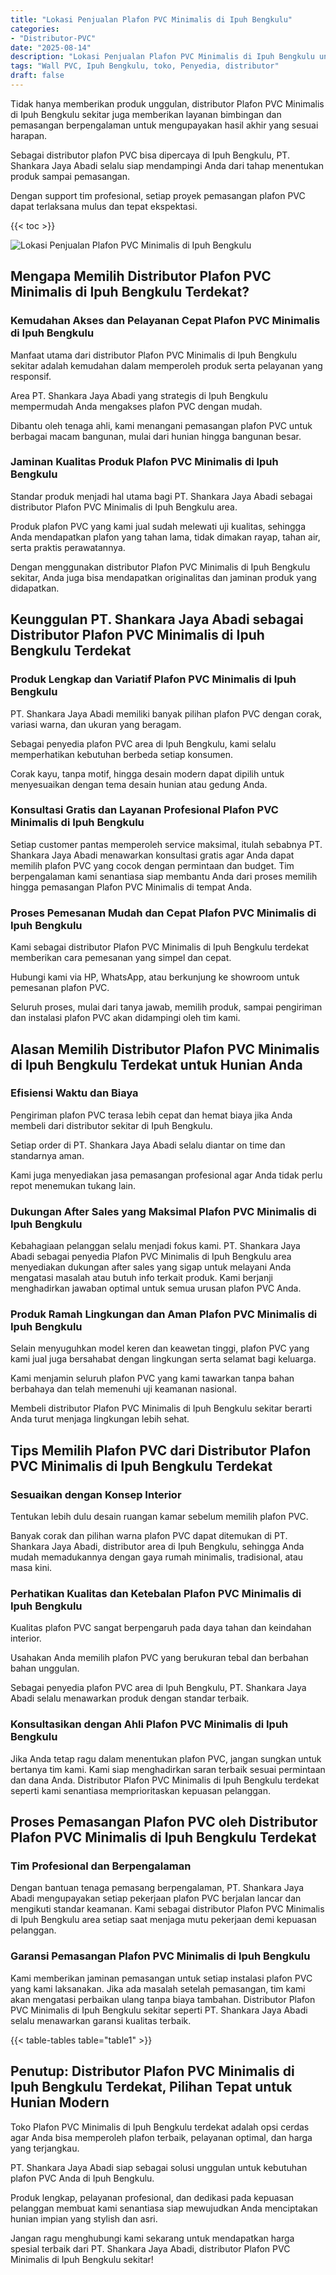 ```yaml
---
title: "Lokasi Penjualan Plafon PVC Minimalis di Ipuh Bengkulu"
categories: 
- "Distributor-PVC"
date: "2025-08-14"
description: "Lokasi Penjualan Plafon PVC Minimalis di Ipuh Bengkulu untuk hunian, perkantoran, serta toko. Panel berkualitas, beragam motif, variasi warna menarik, dengan layanan instalasi dikerjakan oleh tenaga ahli profesional serta garansi resmi!|Layanan distribusi Plafon PVC Minimalis di Ipuh Bengkulu bagi keperluan hunian, kantor, maupun gerai, beserta panel terbaik dan pemasangan oleh tenaga ahli berpengalaman serta garansi resmi.|Pilihan Plafon PVC Minimalis di Ipuh Bengkulu yang terbukti bagi rumah, office, dan gerai, dengan panel berkualitas dan instalasi dikerjakan oleh tenaga ahli ahli serta garansi resmi.|Penjualan Plafon PVC Minimalis di Ipuh Bengkulu untuk rumah, office, dan toko, beserta material terbaik dan pemasangan oleh tim berpengalaman, disertai dengan jaminan resmi.}"
tags: "Wall PVC, Ipuh Bengkulu, toko, Penyedia, distributor"
draft: false
---
```


Tidak hanya memberikan produk unggulan, distributor Plafon PVC Minimalis di Ipuh Bengkulu sekitar juga memberikan layanan bimbingan dan pemasangan berpengalaman untuk mengupayakan hasil akhir yang sesuai harapan.

Sebagai distributor plafon PVC bisa dipercaya di Ipuh Bengkulu, PT. Shankara Jaya Abadi selalu siap mendampingi Anda dari tahap menentukan produk sampai pemasangan.

Dengan support tim profesional, setiap proyek pemasangan plafon PVC dapat terlaksana mulus dan tepat ekspektasi.

{{< toc >}}

![Lokasi Penjualan Plafon PVC Minimalis di Ipuh Bengkulu](/images/Distributor-PVC/Lokasi-Penjualan-Plafon-PVC-Minimalis-di-Ipuh-Bengkulu.png)


## Mengapa Memilih Distributor Plafon PVC Minimalis di Ipuh Bengkulu Terdekat?

### Kemudahan Akses dan Pelayanan Cepat Plafon PVC Minimalis di Ipuh Bengkulu

Manfaat utama dari distributor Plafon PVC Minimalis di Ipuh Bengkulu sekitar adalah kemudahan dalam memperoleh produk serta pelayanan yang responsif.

Area PT. Shankara Jaya Abadi yang strategis di Ipuh Bengkulu mempermudah Anda mengakses plafon PVC dengan mudah.

Dibantu oleh tenaga ahli, kami menangani pemasangan plafon PVC untuk berbagai macam bangunan, mulai dari hunian hingga bangunan besar.

### Jaminan Kualitas Produk Plafon PVC Minimalis di Ipuh Bengkulu

Standar produk menjadi hal utama bagi PT. Shankara Jaya Abadi sebagai distributor Plafon PVC Minimalis di Ipuh Bengkulu area.

Produk plafon PVC yang kami jual sudah melewati uji kualitas, sehingga Anda mendapatkan plafon yang tahan lama, tidak dimakan rayap, tahan air, serta praktis perawatannya.

Dengan menggunakan distributor Plafon PVC Minimalis di Ipuh Bengkulu sekitar, Anda juga bisa mendapatkan originalitas dan jaminan produk yang didapatkan.

## Keunggulan PT. Shankara Jaya Abadi sebagai Distributor Plafon PVC Minimalis di Ipuh Bengkulu Terdekat

### Produk Lengkap dan Variatif Plafon PVC Minimalis di Ipuh Bengkulu

PT. Shankara Jaya Abadi memiliki banyak pilihan plafon PVC dengan corak, variasi warna, dan ukuran yang beragam.

Sebagai penyedia plafon PVC area di Ipuh Bengkulu, kami selalu memperhatikan kebutuhan berbeda setiap konsumen.

Corak kayu, tanpa motif, hingga desain modern dapat dipilih untuk menyesuaikan dengan tema desain hunian atau gedung Anda.

### Konsultasi Gratis dan Layanan Profesional Plafon PVC Minimalis di Ipuh Bengkulu

Setiap customer pantas memperoleh service maksimal, itulah sebabnya PT. Shankara Jaya Abadi menawarkan konsultasi gratis agar Anda dapat memilih plafon PVC yang cocok dengan permintaan dan budget. Tim berpengalaman kami senantiasa siap membantu Anda dari proses memilih hingga pemasangan Plafon PVC Minimalis di tempat Anda.

### Proses Pemesanan Mudah dan Cepat Plafon PVC Minimalis di Ipuh Bengkulu

Kami sebagai distributor Plafon PVC Minimalis di Ipuh Bengkulu terdekat memberikan cara pemesanan yang simpel dan cepat.

Hubungi kami via HP, WhatsApp, atau berkunjung ke showroom untuk pemesanan plafon PVC.

Seluruh proses, mulai dari tanya jawab, memilih produk, sampai pengiriman dan instalasi plafon PVC akan didampingi oleh tim kami.

## Alasan Memilih Distributor Plafon PVC Minimalis di Ipuh Bengkulu Terdekat untuk Hunian Anda

### Efisiensi Waktu dan Biaya

Pengiriman plafon PVC terasa lebih cepat dan hemat biaya jika Anda membeli dari distributor sekitar di Ipuh Bengkulu.

Setiap order di PT. Shankara Jaya Abadi selalu diantar on time dan standarnya aman.

Kami juga menyediakan jasa pemasangan profesional agar Anda tidak perlu repot menemukan tukang lain.

### Dukungan After Sales yang Maksimal Plafon PVC Minimalis di Ipuh Bengkulu

Kebahagiaan pelanggan selalu menjadi fokus kami. PT. Shankara Jaya Abadi sebagai penyedia Plafon PVC Minimalis di Ipuh Bengkulu area menyediakan dukungan after sales yang sigap untuk melayani Anda mengatasi masalah atau butuh info terkait produk. Kami berjanji menghadirkan jawaban optimal untuk semua urusan plafon PVC Anda.

### Produk Ramah Lingkungan dan Aman Plafon PVC Minimalis di Ipuh Bengkulu

Selain menyuguhkan model keren dan keawetan tinggi, plafon PVC yang kami jual juga bersahabat dengan lingkungan serta selamat bagi keluarga.

Kami menjamin seluruh plafon PVC yang kami tawarkan tanpa bahan berbahaya dan telah memenuhi uji keamanan nasional.

Membeli distributor Plafon PVC Minimalis di Ipuh Bengkulu sekitar berarti Anda turut menjaga lingkungan lebih sehat.

## Tips Memilih Plafon PVC dari Distributor Plafon PVC Minimalis di Ipuh Bengkulu Terdekat

### Sesuaikan dengan Konsep Interior

Tentukan lebih dulu desain ruangan kamar sebelum memilih plafon PVC.

Banyak corak dan pilihan warna plafon PVC dapat ditemukan di PT. Shankara Jaya Abadi, distributor area di Ipuh Bengkulu, sehingga Anda mudah memadukannya dengan gaya rumah minimalis, tradisional, atau masa kini.

### Perhatikan Kualitas dan Ketebalan Plafon PVC Minimalis di Ipuh Bengkulu

Kualitas plafon PVC sangat berpengaruh pada daya tahan dan keindahan interior.

Usahakan Anda memilih plafon PVC yang berukuran tebal dan berbahan bahan unggulan.

Sebagai penyedia plafon PVC area di Ipuh Bengkulu, PT. Shankara Jaya Abadi selalu menawarkan produk dengan standar terbaik.

### Konsultasikan dengan Ahli Plafon PVC Minimalis di Ipuh Bengkulu

Jika Anda tetap ragu dalam menentukan plafon PVC, jangan sungkan untuk bertanya tim kami. Kami siap menghadirkan saran terbaik sesuai permintaan dan dana Anda. Distributor Plafon PVC Minimalis di Ipuh Bengkulu terdekat seperti kami senantiasa memprioritaskan kepuasan pelanggan.

## Proses Pemasangan Plafon PVC oleh Distributor Plafon PVC Minimalis di Ipuh Bengkulu Terdekat

### Tim Profesional dan Berpengalaman

Dengan bantuan tenaga pemasang berpengalaman, PT. Shankara Jaya Abadi mengupayakan setiap pekerjaan plafon PVC berjalan lancar dan mengikuti standar keamanan. Kami sebagai distributor Plafon PVC Minimalis di Ipuh Bengkulu area setiap saat menjaga mutu pekerjaan demi kepuasan pelanggan.

### Garansi Pemasangan Plafon PVC Minimalis di Ipuh Bengkulu

Kami memberikan jaminan pemasangan untuk setiap instalasi plafon PVC yang kami laksanakan. Jika ada masalah setelah pemasangan, tim kami akan mengatasi perbaikan ulang tanpa biaya tambahan. Distributor Plafon PVC Minimalis di Ipuh Bengkulu sekitar seperti PT. Shankara Jaya Abadi selalu menawarkan garansi kualitas terbaik.

{{< table-tables table="table1" >}}

## Penutup: Distributor Plafon PVC Minimalis di Ipuh Bengkulu Terdekat, Pilihan Tepat untuk Hunian Modern

Toko Plafon PVC Minimalis di Ipuh Bengkulu terdekat adalah opsi cerdas agar Anda bisa memperoleh plafon terbaik, pelayanan optimal, dan harga yang terjangkau.

PT. Shankara Jaya Abadi siap sebagai solusi unggulan untuk kebutuhan plafon PVC Anda di Ipuh Bengkulu.

Produk lengkap, pelayanan profesional, dan dedikasi pada kepuasan pelanggan membuat kami senantiasa siap mewujudkan Anda menciptakan hunian impian yang stylish dan asri.

Jangan ragu menghubungi kami sekarang untuk mendapatkan harga spesial terbaik dari PT. Shankara Jaya Abadi, distributor Plafon PVC Minimalis di Ipuh Bengkulu sekitar!